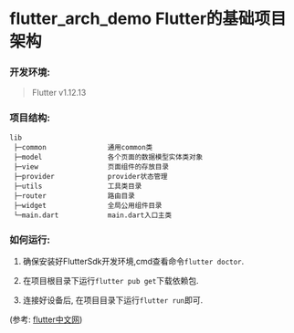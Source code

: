 # flutter_arch_demo Flutter的基础项目架构

### 开发环境:
  > Flutter v1.12.13<br>

### 项目结构:
```
lib
 ├─common               通用common类
 ├─model                各个页面的数据模型实体类对象
 ├─view                 页面组件的存放目录
 ├─provider             provider状态管理
 ├─utils                工具类目录
 ├─router               路由目录
 ├─widget               全局公用组件目录
 └─main.dart            main.dart入口主类

```

### 如何运行:
   1. 确保安装好FlutterSdk开发环境,cmd查看命令`flutter doctor`.

   2. 在项目根目录下运行`flutter pub get`下载依赖包.

   3. 连接好设备后, 在项目目录下运行`flutter run`即可.

   (参考: [flutter中文网](https://flutterchina.club/get-started/install/))